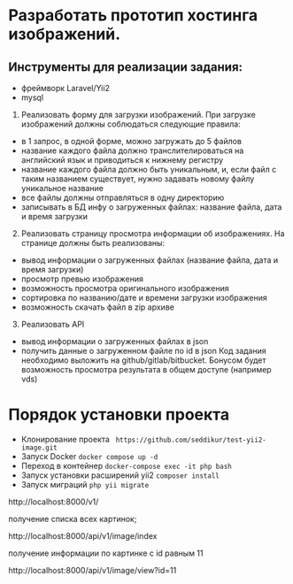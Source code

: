 # Разработать прототип хостинга изображений.

## Инструменты для реализации задания:

- фреймворк Laravel/Yii2
- mysql
1. Реализовать форму для загрузки изображений.
   При загрузке изображений должны соблюдаться следующие правила:
- в 1 запрос, в одной форме, можно загружать до 5 файлов
- название каждого файла должно транслителироваться на английский язык и приводиться к нижнему регистру
- название каждого файла должно быть уникальным, и, если файл с таким названием существует, нужно задавать новому файлу уникальное название
- все файлы должны отправляться в одну директорию
- записывать в БД инфу о загруженных файлах: название файла, дата и время загрузки
2. Реализовать страницу просмотра информации об изображениях.
   На странице должны быть реализованы:
- вывод информации о загруженных файлах (название файла, дата и время загрузки)
- просмотр превью изображения
- возможность просмотра оригинального изображения
- сортировка по названию/дате и времени загрузки изображения
- возможность скачать файл в zip архиве
3. Реализовать API
- вывод информации о загруженных файлах в json
- получить данные о загруженном файле по id в json
  Код задания необходимо выложить на github/gitlab/bitbucket.
  Бонусом будет возможность просмотра результата в общем доступе (например vds)

# Порядок установки проекта

* Клонирование проекта `` https://github.com/seddikur/test-yii2-image.git``
* Запуск Docker `` docker compose up -d ``
* Переход в контейнер  `` docker-compose exec -it php bash ``
* Запуск установки расширений yii2 `` composer install ``
* Запуск миграций `` php yii migrate ``

http://localhost:8000/v1/

получение списка всех картинок;

http://localhost:8000/api/v1/image/index

получение информации по картинке с id равным 11

http://localhost:8000/api/v1/image/view?id=11

